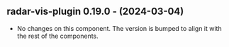   ## radar-vis-plugin 0.19.0 - (2024-03-04)
  
  * No changes on this component. The version is bumped to align it
    with the rest of the components.
